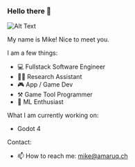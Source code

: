 ### Hello there 👋

![Alt Text](https://media.giphy.com/media/xTiIzJSKB4l7xTouE8/giphy.gif?cid=ecf05e4703kbxpvzaomubrex2ugmh8sn7bw3cs49anp7mt9g&rid=giphy.gif&ct=g)

My name is Mike! Nice to meet you.

I am a few things:

- 💻 Fullstack Software Engineer
- 👨‍🎓 Research Assistant
- 🎮 App / Game Dev
- ⚒️ Game Tool Programmer
- 🧠 ML Enthusiast

What I am currently working on:
- Godot 4

Contact:
- 📫 How to reach me: mike@amaruq.ch

